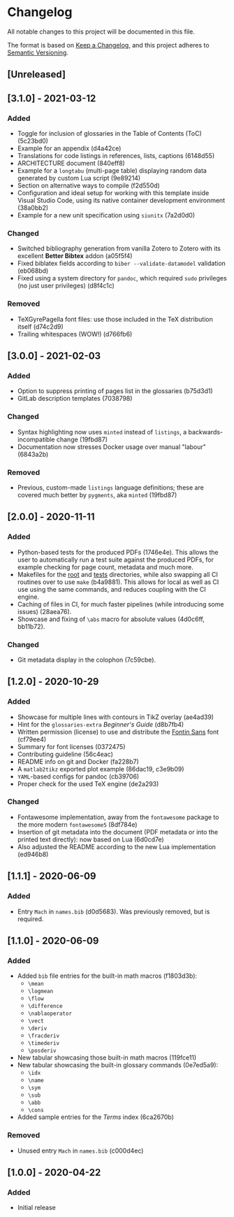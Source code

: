 # Changelog

All notable changes to this project will be documented in this file.

The format is based on [Keep a Changelog](https://keepachangelog.com/en/1.0.0/),
and this project adheres to [Semantic Versioning](https://semver.org/spec/v2.0.0.html).

## [Unreleased]

## [3.1.0] - 2021-03-12

### Added

- Toggle for inclusion of glossaries in the Table of Contents (ToC) (5c23bd0)
- Example for an appendix (d4a42ce)
- Translations for code listings in references, lists, captions (6148d55)
- ARCHITECTURE document (840eff8)
- Example for a `longtabu` (multi-page table) displaying random data generated by custom Lua script (9e89214)
- Section on alternative ways to compile (f2d550d)
- Configuration and ideal setup for working with this template inside Visual Studio Code, using its native container development environment (38a0bb2)
- Example for a new unit specification using `siunitx` (7a2d0d0)

### Changed

- Switched bibliography generation from vanilla Zotero to Zotero with its excellent **Better Bibtex** addon (a05f5f4)
- Fixed biblatex fields according to `biber --validate-datamodel` validation (eb068bd)
- Fixed using a system directory for `pandoc`, which required `sudo` privileges (no just user privileges) (d8f4c1c)

### Removed

- TeXGyrePagella font files: use those included in the TeX distribution itself (d74c2d9)
- Trailing whitespaces (WOW!) (d766fb6)

## [3.0.0] - 2021-02-03

### Added

- Option to suppress printing of pages list in the glossaries (b75d3d1)
- GitLab description templates (7038798)

### Changed

- Syntax highlighting now uses `minted` instead of `listings`, a backwards-incompatible change (19fbd87)
- Documentation now stresses Docker usage over manual "labour" (6843a2b)

### Removed

- Previous, custom-made `listings` language definitions; these are covered much better by `pygments`, aka `minted` (19fbd87)

## [2.0.0] - 2020-11-11

### Added

- Python-based tests for the produced PDFs (1746e4e).
  This allows the user to automatically run a test suite against the produced PDFs,
  for example checking for page count, metadata and much more.
- Makefiles for the [root](Makefile) and [tests](tests/Makefile) directories, while
  also swapping all CI routines over to use `make` (b4a9881).
  This allows for local as well as CI use using the same commands, and reduces coupling
  with the CI engine.
- Caching of files in CI, for much faster pipelines (while introducing some issues) (28aea76).
- Showcase and fixing of `\abs` macro for absolute values (4d0c6ff, bb11b72).

### Changed

- Git metadata display in the colophon (7c59cbe).

## [1.2.0] - 2020-10-29

### Added

- Showcase for multiple lines with contours in TikZ overlay (ae4ad39)
- Hint for the `glossaries-extra` *Beginner's Guide* (d8b7fb4)
- Written permission (license) to use and distribute the [Fontin Sans](https://www.fontsquirrel.com/fonts/fontin-sans)
  font (cf79ee4)
- Summary for font licenses (0372475)
- Contributing guideline (56c4eac)
- README info on git and Docker (fa228b7)
- A `matlab2tikz` exported plot example (86dac19, c3e9b09)
- `YAML`-based configs for pandoc (cb39706)
- Proper check for the used TeX engine (de2a293)

### Changed

- Fontawesome implementation, away from the `fontawesome` package to the more
  modern `fontawesome5` (8df784e)
- Insertion of git metadata into the document (PDF metadata or into the printed text
  directly): now based on Lua (6d0cd7e)
- Also adjusted the README according to the new Lua implementation (ed946b8)

## [1.1.1] - 2020-06-09

### Added

- Entry `Mach` in `names.bib` (d0d5683). Was previously removed, but is required.

## [1.1.0] - 2020-06-09

### Added

- Added `bib` file entries for the built-in math macros (f1803d3b):
  - `\mean`
  - `\logmean`
  - `\flow`
  - `\difference`
  - `\nablaoperator`
  - `\vect`
  - `\deriv`
  - `\fracderiv`
  - `\timederiv`
  - `\posderiv`
- New tabular showcasing those built-in math macros (119fce11)
- New tabular showcasing the built-in glossary commands (0e7ed5a9):
  - `\idx`
  - `\name`
  - `\sym`
  - `\sub`
  - `\abb`
  - `\cons`
- Added sample entries for the *Terms* index (6ca2670b)

### Removed

- Unused entry `Mach` in `names.bib` (c000d4ec)

## [1.0.0] - 2020-04-22

### Added

- Initial release
